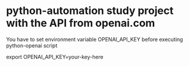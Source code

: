 # python-automation study project with the API from openai.com

You have to set environment variable OPENAI_API_KEY before executing python-openai script

export OPENAI_API_KEY=your-key-here